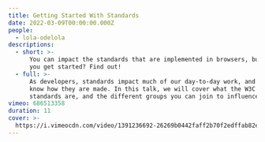 ```yaml
---
title: Getting Started With Standards
date: 2022-03-09T00:00:00.000Z
people:
  - lola-odelola
descriptions:
  - short: >-
      You can impact the standards that are implemented in browsers, but how can
      you get started? Find out!
  - full: >-
      As developers, standards impact much of our day-to-day work, and yet few
      know how they are made. In this talk, we will cover what the W3C is, what
      standards are, and the different groups you can join to influence them.
vimeo: 686513358
duration: 11
cover: >-
  https://i.vimeocdn.com/video/1391236692-26269b0442faff2b70f2edffab82e115bc0fc6dd0f091c7bbf07cb72bbf42ec3-d
---
```


